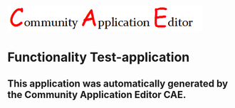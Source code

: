 ![CAE](https://github.com/CAE-Community-Application-Editor/application-1/blob/master/img/logo.png)  

Functionality Test-application
===================


This application was automatically generated by the Community Application Editor CAE.  
---------------
